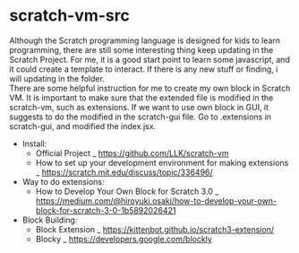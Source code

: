 # scratch-vm-src
  
Although the Scratch programming language is designed for kids to learn programming, there are still some interesting thing keep updating in the Scratch Project. For me, it is a good start point to learn some javascript, and it could create a template to interact. If there is any new stuff or finding, i will updating in the folder.  
There are some helpful instruction for me to create my own block in Scratch VM. It is important to make sure that the extended file is modified in the scratch-vm, such as extensions. If we want to use own block in GUI, it suggests to do the modified in the scratch-gui file. Go to .extensions in scratch-gui, and modified the index.jsx.  
  
* Install:  
  * Official Project _ https://github.com/LLK/scratch-vm  
  * How to set up your development environment for making extensions _ https://scratch.mit.edu/discuss/topic/336496/  
* Way to do extensions:  
  * How to Develop Your Own Block for Scratch 3.0 _ https://medium.com/@hiroyuki.osaki/how-to-develop-your-own-block-for-scratch-3-0-1b5892026421  
* Block Building:  
  * Block Extension _ https://kittenbot.github.io/scratch3-extension/  
  * Blocky _ https://developers.google.com/blockly
